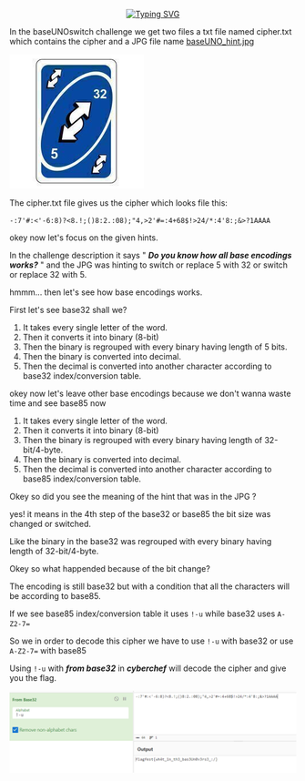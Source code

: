 <p align="center"><a href="https://git.io/typing-svg"><img src="https://readme-typing-svg.herokuapp.com?font=Pixelify+Sans&size=25&pause=1000&color=0CF730&center=true&random=false&width=435&lines=Official+writeup+of+baseUNOswitch" alt="Typing SVG" /></a></p>

In the baseUNOswitch challenge we get two files a txt file named cipher.txt which contains the cipher and a JPG file name [baseUNO_hint.jpg](https://github.com/ACE-UCHIHA/FlagFest2024/blob/main/writeup/BaseUNOswitch/images/baseUNO_hint.jpg)

![abseUNOswitch hint](https://github.com/ACE-UCHIHA/FlagFest2024/blob/main/writeup/BaseUNOswitch/images/baseUNO_hint.jpg "This was the provided hint")

The cipher.txt file gives us the cipher which looks file this:  
```
-:7'#:<'-6:8)?<8.!;()8:2.:08);"4,>2'#=:4+68$!>24/*:4'8:;&>?1AAAA
```

okey now let's focus on the given hints.

In the challenge description it says " ***Do you know how all base encodings works?*** "
and the JPG was hinting to switch or replace 5 with 32 or switch or replace 32 with 5.


hmmm... then let's see how base encodings works.

First let's see base32 shall we?

1.  It takes every single letter of the word.
2. Then it converts it into binary (8-bit)
3. Then the binary is regrouped with every binary having length of 5 bits.
4. Then the binary is converted into decimal.
5. Then the decimal is converted into another character according to base32 index/conversion  table.



okey now let's leave other base encodings because we don't wanna waste time and see base85 now

1. It takes every single letter of the word.
2. Then it converts it into binary (8-bit)
3. Then the binary is regrouped with every binary having length of 32-bit/4-byte.
4. Then the binary is converted into decimal.
5. Then the decimal is converted into another character according to base85 index/conversion  table.



Okey so did you see the meaning of the hint that was in the JPG ?

yes! it means in the 4th step of the base32 or base85 the bit size was changed or switched.

Like the binary in the base32 was regrouped with every binary having length of 32-bit/4-byte.

Okey so what happended because of the bit change?

The encoding is still base32 but with a condition that all the characters will be according to base85.

If we see base85 index/conversion  table it uses ```!-u``` while base32 uses ```A-Z2-7=``` 

So we in order to decode this cipher we have to use ```!-u``` with base32 or use ```A-Z2-7=``` with base85

Using ```!-u``` with **_from base32_** in **_cyberchef_** will decode the cipher and give you the flag.

![decoding proof](https://github.com/ACE-UCHIHA/FlagFest2024/blob/main/writeup/BaseUNOswitch/images/baseUNOswitch_prove.png "basUNOswitch decoding proof from cyberchef")
